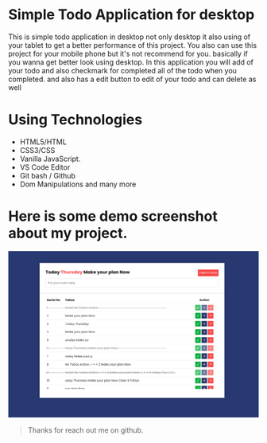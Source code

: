 # Simple Todo Application for desktop

This is simple todo application in desktop not only desktop it also using of your tablet to get a better performance of this project. You also can use this project for your mobile phone but it's not recommend for you. basically if you wanna get better look using desktop. In this application you will add of your todo and also checkmark for completed all of the todo when you completed. and also has a edit button to edit of your todo and can delete as well

# Using Technologies
- HTML5/HTML
- CSS3/CSS
- Vanilla JavaScript.
- VS Code Editor
- Git bash / Github
- Dom Manipulations and many more


# Here is some demo screenshot about my project.

![screnshot](screenshot.png)


> Thanks for reach out me on github.